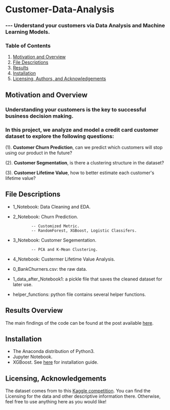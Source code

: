 # Customer-Data-Analysis

### --- Understand your customers via Data Analysis and Machine Learning Models.




### Table of Contents


1. [Motivation and Overview](#motivation)
2. [File Descriptions](#files)
3. [Results](#results)
4. [Installation](#installation)
5. [Licensing, Authors, and Acknowledgements](#licensing)



## Motivation and Overview<a name="motivation"></a>

### Understanding your customers is the key to successful business decision making.
### In this project, we analyze and model a credit card customer dataset to explore the following questions:

(1). **Customer Churn Prediction**, can we predict which customers will stop using our product in the future?

(2). **Customer Segmentation**, is there a clustering structure in the dataset?

(3).  **Customer Lifetime Value**, how to better estimate each customer's lifetime value?



## File Descriptions <a name="files"></a>

- 1_Notebook: Data Cleaning and EDA.


- 2_Notebook: Churn Prediction.

              -- Customized Metric.
              -- RandomForest, XGBoost, Logistic Classifers.

- 3_Notebook: Customer Segementation.

              -- PCA and K-Mean Clustering.


- 4_Notebook: Custermer Lifetime Value Analysis.

- 0_BankChurners.csv: the raw data.

- 1_data_after_Notebook1: a pickle file that saves the cleaned dataset for later use.

- helper_functions: python file contains several helper functions.

## Results Overview<a name="results"></a>


The main findings of the code can be found at the post available [here](https://tba).

## Installation <a name="installation"></a>

- The Anaconda distribution of Python3.
- Jupyter Notebook.  
- XGBoost. See [here](https://xgboost.readthedocs.io/en/latest/build.html) for installation guide.

## Licensing, Acknowledgements<a name="licensing"></a>

The dataset comes from to this [Kaggle competition](https://www.kaggle.com/c/house-prices-advanced-regression-techniques/overview). You can find the Licensing for the data and other descriptive information there.  Otherwise, feel free to use anything here as you would like!
